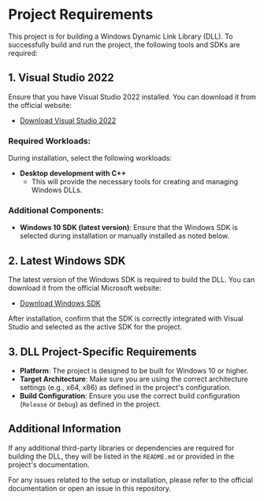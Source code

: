 # Project Requirements

This project is for building a Windows Dynamic Link Library (DLL). To successfully build and run the project, the following tools and SDKs are required:

## 1. Visual Studio 2022

Ensure that you have Visual Studio 2022 installed. You can download it from the official website:

- [Download Visual Studio 2022](https://visualstudio.microsoft.com/downloads/)

### Required Workloads:
During installation, select the following workloads:
- **Desktop development with C++**
  - This will provide the necessary tools for creating and managing Windows DLLs.

### Additional Components:
- **Windows 10 SDK (latest version)**: Ensure that the Windows SDK is selected during installation or manually installed as noted below.

## 2. Latest Windows SDK

The latest version of the Windows SDK is required to build the DLL. You can download it from the official Microsoft website:

- [Download Windows SDK](https://developer.microsoft.com/en-us/windows/downloads/windows-sdk/)

After installation, confirm that the SDK is correctly integrated with Visual Studio and selected as the active SDK for the project.

## 3. DLL Project-Specific Requirements

- **Platform**: The project is designed to be built for Windows 10 or higher.
- **Target Architecture**: Make sure you are using the correct architecture settings (e.g., x64, x86) as defined in the project's configuration.
- **Build Configuration**: Ensure you use the correct build configuration (`Release` or `Debug`) as defined in the project.

## Additional Information

If any additional third-party libraries or dependencies are required for building the DLL, they will be listed in the `README.md` or provided in the project's documentation.

For any issues related to the setup or installation, please refer to the official documentation or open an issue in this repository.


